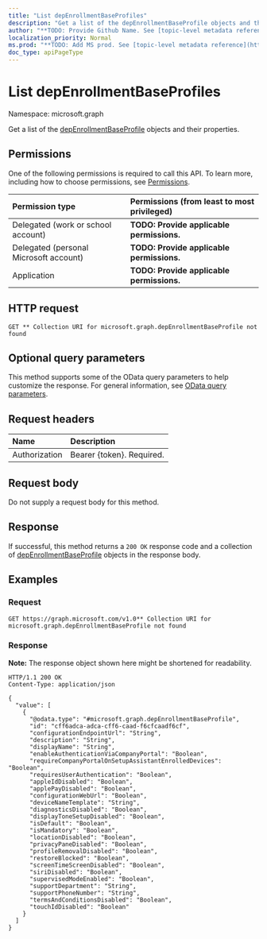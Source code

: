 ```yaml
---
title: "List depEnrollmentBaseProfiles"
description: "Get a list of the depEnrollmentBaseProfile objects and their properties."
author: "**TODO: Provide Github Name. See [topic-level metadata reference](https://msgo.azurewebsites.net/add/document/guidelines/metadata.html#topic-level-metadata)**"
localization_priority: Normal
ms.prod: "**TODO: Add MS prod. See [topic-level metadata reference](https://msgo.azurewebsites.net/add/document/guidelines/metadata.html#topic-level-metadata)**"
doc_type: apiPageType
---
```


# List depEnrollmentBaseProfiles
Namespace: microsoft.graph



Get a list of the [depEnrollmentBaseProfile](../resources/depenrollmentbaseprofile.md) objects and their properties.

## Permissions
One of the following permissions is required to call this API. To learn more, including how to choose permissions, see [Permissions](/graph/permissions-reference).

|Permission type|Permissions (from least to most privileged)|
|:---|:---|
|Delegated (work or school account)|**TODO: Provide applicable permissions.**|
|Delegated (personal Microsoft account)|**TODO: Provide applicable permissions.**|
|Application|**TODO: Provide applicable permissions.**|

## HTTP request

<!-- {
  "blockType": "ignored"
}
-->
``` http
GET ** Collection URI for microsoft.graph.depEnrollmentBaseProfile not found
```

## Optional query parameters
This method supports some of the OData query parameters to help customize the response. For general information, see [OData query parameters](/graph/query-parameters).

## Request headers
|Name|Description|
|:---|:---|
|Authorization|Bearer {token}. Required.|

## Request body
Do not supply a request body for this method.

## Response

If successful, this method returns a `200 OK` response code and a collection of [depEnrollmentBaseProfile](../resources/depenrollmentbaseprofile.md) objects in the response body.

## Examples

### Request
<!-- {
  "blockType": "request",
  "name": "list_depenrollmentbaseprofile"
}
-->
``` http
GET https://graph.microsoft.com/v1.0** Collection URI for microsoft.graph.depEnrollmentBaseProfile not found
```


### Response
**Note:** The response object shown here might be shortened for readability.
<!-- {
  "blockType": "response",
  "truncated": true,
  "@odata.type": "Collection(microsoft.graph.depEnrollmentBaseProfile)"
}
-->
``` http
HTTP/1.1 200 OK
Content-Type: application/json

{
  "value": [
    {
      "@odata.type": "#microsoft.graph.depEnrollmentBaseProfile",
      "id": "cff6adca-adca-cff6-caad-f6cfcaadf6cf",
      "configurationEndpointUrl": "String",
      "description": "String",
      "displayName": "String",
      "enableAuthenticationViaCompanyPortal": "Boolean",
      "requireCompanyPortalOnSetupAssistantEnrolledDevices": "Boolean",
      "requiresUserAuthentication": "Boolean",
      "appleIdDisabled": "Boolean",
      "applePayDisabled": "Boolean",
      "configurationWebUrl": "Boolean",
      "deviceNameTemplate": "String",
      "diagnosticsDisabled": "Boolean",
      "displayToneSetupDisabled": "Boolean",
      "isDefault": "Boolean",
      "isMandatory": "Boolean",
      "locationDisabled": "Boolean",
      "privacyPaneDisabled": "Boolean",
      "profileRemovalDisabled": "Boolean",
      "restoreBlocked": "Boolean",
      "screenTimeScreenDisabled": "Boolean",
      "siriDisabled": "Boolean",
      "supervisedModeEnabled": "Boolean",
      "supportDepartment": "String",
      "supportPhoneNumber": "String",
      "termsAndConditionsDisabled": "Boolean",
      "touchIdDisabled": "Boolean"
    }
  ]
}
```

